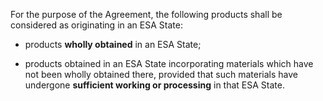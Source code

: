 For the purpose of the Agreement, the following products shall be considered as originating in an ESA State:

- products **wholly obtained** in an ESA State;

- products obtained in an ESA State incorporating materials which have not been wholly obtained there, provided that such materials have undergone **sufficient working or processing** in that ESA State.

